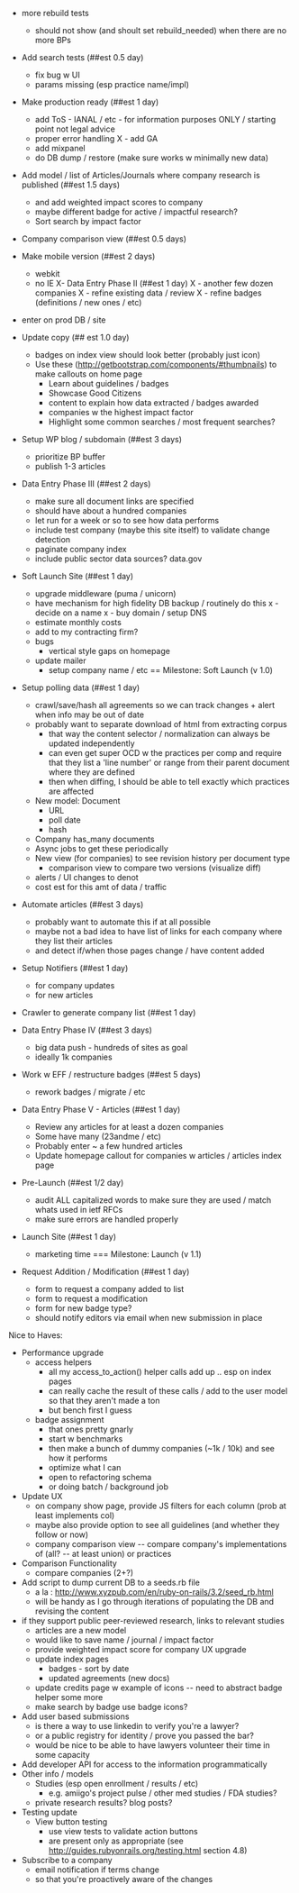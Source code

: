   - more rebuild tests
    - should not show (and shoult set rebuild_needed) when there are no more BPs
- Add search tests (##est 0.5 day)
  - fix bug w UI
  - params missing (esp practice name/impl)
- Make production ready (##est 1 day)
  - add ToS - IANAL / etc - for information purposes ONLY / starting point not legal advice
   - proper error handling
X - add GA
  - add mixpanel
  - do DB dump / restore (make sure works w minimally new data)
- Add model / list of Articles/Journals where company research is published (##est 1.5 days)
  - and add weighted impact scores to company
  - maybe different badge for active / impactful research?
  - Sort search by impact factor
- Company comparison view (##est 0.5 days)
- Make mobile version (##est 2 days)
  - webkit
  - no IE
X- Data Entry Phase II (##est 1 day)
X  - another few dozen companies
X  - refine existing data / review
X  - refine badges (definitions / new ones / etc)
 - enter on prod DB / site
- Update copy (## est 1.0 day)
  - badges on index view should look better (probably just icon)
  - Use these (http://getbootstrap.com/components/#thumbnails) to make callouts on home page
    - Learn about guidelines / badges
    - Showcase Good Citizens
    - content to explain how data extracted / badges awarded
    - companies w the highest impact factor
    - Highlight some common searches / most frequent searches?
- Setup WP blog / subdomain (##est 3 days)
  - prioritize BP buffer
  - publish 1-3 articles
- Data Entry Phase III (##est 2 days)
  - make sure all document links are specified
  - should have about a hundred companies
  - let run for a week or so to see how data performs
  - include test company (maybe this site itself) to validate change detection
  - paginate company index
  - include public sector data sources? data.gov
- Soft Launch Site (##est 1 day)
  - upgrade middleware (puma / unicorn)
  - have mechanism for high fidelity DB backup / routinely do this
x  - decide on a name
x  - buy domain / setup DNS
  - estimate monthly costs
  - add to my contracting firm?
  - bugs
    - vertical style gaps on homepage
  - update mailer
    - setup company name / etc
== Milestone: Soft Launch (v 1.0)
- Setup polling data (##est 1 day)
  - crawl/save/hash all agreements so we can track changes + alert when info may be out of date
  - probably want to separate download of html from extracting corpus
    - that way the content selector / normalization can always be updated independently
    - can even get super OCD w the practices per comp and require that they list a 'line number' or range from their parent document where they are defined
    - then when diffing, I should be able to tell exactly which practices are affected
  - New model: Document
    - URL
    - poll date
    - hash
  - Company has_many documents
  - Async jobs to get these periodically
  - New view (for companies) to see revision history per document type
    - comparison view to compare two versions (visualize diff)
  - alerts  / UI changes to denot
  - cost est for this amt of data / traffic
- Automate articles (##est 3 days)
  - probably want to automate this if at all possible
  - maybe not a bad idea to have list of links for each company where they list their articles
  - and detect if/when those pages change / have content added
- Setup Notifiers (##est 1 day)
  - for company updates
  - for new articles
- Crawler to generate company list (##est 1 day)
- Data Entry Phase IV (##est 3 days)
  - big data push - hundreds of sites as goal
  - ideally 1k companies
- Work w EFF / restructure badges (##est 5 days)
  - rework badges / migrate / etc
- Data Entry Phase V - Articles (##est 1 day)
  - Review any articles for at least a dozen companies
  - Some have many (23andme / etc)
  - Probably enter ~ a few hundred articles
  - Update homepage callout for companies w articles / articles index page
- Pre-Launch (##est 1/2 day)
  - audit ALL capitalized words to make sure they are used / match whats used in ietf RFCs
  - make sure errors are handled properly
- Launch Site (##est 1 day)
  - marketing time
=== Milestone: Launch (v 1.1)

- Request Addition / Modification (##est 1 day)
  - form to request a company added to list
  - form to request a modification
  - form for new badge type?
  - should notify editors via email when new submission in place


Nice to Haves:

- Performance upgrade
  - access helpers
    - all my access_to_action() helper calls add up .. esp on index pages
    - can really cache the result of these calls / add to the user model so that they aren't made a ton
    - but bench first I guess
  - badge assignment
    - that ones pretty gnarly
    - start w benchmarks
    - then make a bunch of dummy companies (~1k / 10k) and see how it performs
    - optimize what I can
    - open to refactoring schema
    - or doing batch / background job
- Update UX
  - on company show page, provide JS filters for each column (prob at least implements col)
  - maybe also provide option to see all guidelines (and whether they follow or now)
  - company comparison view -- compare company's implementations of (all? -- at least union) or practices
- Comparison Functionality
  - compare companies (2+?)
- Add script to dump current DB to a seeds.rb file
  - a la : http://www.xyzpub.com/en/ruby-on-rails/3.2/seed_rb.html
  - will be handy as I go through iterations of populating the DB and revising the content
- if they support public peer-reviewed research, links to relevant studies
  - articles are a new model
  - would like to save name / journal / impact factor
  - provide weighted impact score for company
UX upgrade
  - update index pages
    - badges - sort by date
    - updated agreements (new docs)
  - update credits page w example of icons -- need to abstract badge helper some more
  - make search by badge use badge icons?
- Add user based submissions
  - is there a way to use linkedin to verify you're a lawyer?
  - or a public registry for identity / prove you passed the bar?
  - would be nice to be able to have lawyers volunteer their time in some capacity
- Add developer API for access to the information programmatically
- Other info / models
  - Studies (esp open enrollment / results / etc)
    - e.g. amiigo's project pulse / other med studies / FDA studies?
  - private research results? blog posts?
- Testing update
    - View button testing
      - use view tests to validate action buttons
      - are present only as appropriate (see http://guides.rubyonrails.org/testing.html section 4.8)
- Subscribe to a company
  - email notification if terms change
  - so that you're proactively aware of the changes